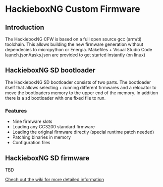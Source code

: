 # HackieboxNG Custom Firmware

## Introduction
The HackieboxNG CFW is based on a full open source gcc (arm/ti) toolchain. This allows building the new firmware generation without dependecies to micropython or Energia.
Makefiles + Visual Studio Code launch.json/tasks.json are provided to get started instantly (on linux)

## HackieboxNG SD bootloader
The HackieboxNG SD bootloader consists of two parts. The bootloader itself that allows selecting + running different firmwares and a relocator to move the bootloaders memory to the upper end of the memory. In addition there is a sd bootloader with one fixed file to run.

### Features
* Nine firmware slots
* Loading any CC3200 standard firmware
* Loading the original firmware directly (special runtime patch needed)
* Patching binaries in memory
* Configuration files

## HackieboxNG SD firmware
TBD

[Chech out the wiki for more detailed information](https://github.com/toniebox-reverse-engineering/hackiebox_cfw/wiki)